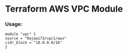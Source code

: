 # Terraform AWS VPC Module

### Usage:
```
module "vpc" {
source = "Rajawi73/vpc1/aws"
cidr_block = "10.0.0.0/16"
}
```